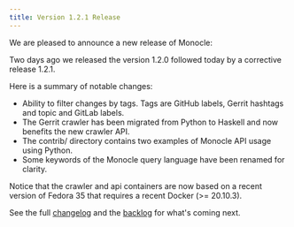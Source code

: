 ```yaml
---
title: Version 1.2.1 Release
---
```


We are pleased to announce a new release of Monocle:

Two days ago we released the version 1.2.0 followed today by a corrective release 1.2.1.

Here is a summary of notable changes:

- Ability to filter changes by tags. Tags are GitHub labels, Gerrit hashtags and topic and GitLab labels.
- The Gerrit crawler has been migrated from Python to Haskell and now benefits the new crawler API.
- The contrib/ directory contains two examples of Monocle API usage using Python.
- Some keywords of the Monocle query language have been renamed for clarity. 

Notice that the crawler and api containers are now based on a recent version of Fedora 35 that requires a recent Docker (>= 20.10.3).

See the full [changelog](https://github.com/change-metrics/monocle/blob/master/CHANGELOG.md) and
the [backlog](https://github.com/change-metrics/monocle/issues) for what's coming next.
